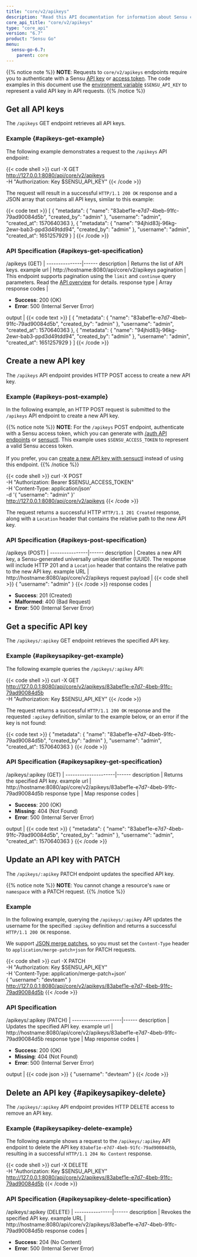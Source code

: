 ```yaml
---
title: "core/v2/apikeys"
description: "Read this API documentation for information about Sensu core/v2/apikeys API endpoints, with examples for retrieving and managing Sensu API keys."
core_api_title: "core/v2/apikeys"
type: "core_api"
version: "6.7"
product: "Sensu Go"
menu:
  sensu-go-6.7:
    parent: core
---
```


{{% notice note %}}
**NOTE**: Requests to `core/v2/apikeys` endpoints require you to authenticate with a Sensu [API key](../../#configure-an-environment-variable-for-api-key-authentication) or [access token](../../#authenticate-with-auth-api-endpoints).
The code examples in this document use the [environment variable](../../#configure-an-environment-variable-for-api-key-authentication) `$SENSU_API_KEY` to represent a valid API key in API requests.
{{% /notice %}}

## Get all API keys

The `/apikeys` GET endpoint retrieves all API keys.

### Example {#apikeys-get-example}

The following example demonstrates a request to the `/apikeys` API endpoint:

{{< code shell >}}
curl -X GET \
http://127.0.0.1:8080/api/core/v2/apikeys \
-H "Authorization: Key $SENSU_API_KEY"
{{< /code >}}

The request will result in a successful `HTTP/1.1 200 OK` response and a JSON array that contains all API keys, similar to this example:

{{< code text >}}
[
  {
    "metadata": {
      "name": "83abef1e-e7d7-4beb-91fc-79ad90084d5b",
      "created_by": "admin"
    },
    "username": "admin",
    "created_at": 1570640363
  },
  {
    "metadata": {
      "name": "94jhid83j-96kg-2ewr-bab3-ppd3d49tdd94",
      "created_by": "admin"
    },
    "username": "admin",
    "created_at": 1651257929
  }
]
{{< /code >}}

### API Specification {#apikeys-get-specification}

/apikeys (GET)  | 
---------------|------
description    | Returns the list of API keys.
example url    | http://hostname:8080/api/core/v2/apikeys
pagination     | This endpoint supports pagination using the `limit` and `continue` query parameters. Read the [API overview][1] for details.
response type  | Array
response codes | <ul><li>**Success**: 200 (OK)</li><li>**Error**: 500 (Internal Server Error)</li></ul>
output         | {{< code text >}}
[
  {
    "metadata": {
      "name": "83abef1e-e7d7-4beb-91fc-79ad90084d5b",
      "created_by": "admin"
    },
    "username": "admin",
    "created_at": 1570640363
  },
  {
    "metadata": {
      "name": "94jhid83j-96kg-2ewr-bab3-ppd3d49tdd94",
      "created_by": "admin"
    },
    "username": "admin",
    "created_at": 1651257929
  }
]
{{< /code >}}

## Create a new API key

The `/apikeys` API endpoint provides HTTP POST access to create a new API key.

### Example {#apikeys-post-example}

In the following example, an HTTP POST request is submitted to the `/apikeys` API endpoint to create a new API key.

{{% notice note %}}
**NOTE**: For the `/apikeys` POST endpoint, authenticate with a Sensu access token, which you can generate with [/auth API endpoints](../../#authenticate-with-auth-api-endpoints) or [sensuctl](../../#generate-an-api-access-token-with-sensuctl).
This example uses `$SENSU_ACCESS_TOKEN` to represent a valid Sensu access token.<br><br>
If you prefer, you can [create a new API key with sensuctl](../../../operations/control-access/use-apikeys/#sensuctl-management-commands) instead of using this endpoint.
{{% /notice %}}

{{< code shell >}}
curl -X POST \
-H "Authorization: Bearer $SENSU_ACCESS_TOKEN" \
-H 'Content-Type: application/json' \
-d '{
  "username": "admin"
}' \
http://127.0.0.1:8080/api/core/v2/apikeys
{{< /code >}}

The request returns a successful HTTP `HTTP/1.1 201 Created` response, along with a `Location` header that contains the relative path to the new API key.

### API Specification {#apikeys-post-specification}

/apikeys (POST) | 
----------------|------
description     | Creates a new API key, a Sensu-generated universally unique identifier (UUID). The response will include HTTP 201 and a `Location` header that contains the relative path to the new API key.
example URL     | http://hostname:8080/api/core/v2/apikeys
request payload  | {{< code shell >}}
{
  "username": "admin"
}
{{< /code >}}
response codes  | <ul><li>**Success**: 201 (Created)</li><li>**Malformed**: 400 (Bad Request)</li><li>**Error**: 500 (Internal Server Error)</li></ul>

## Get a specific API key

The `/apikeys/:apikey` GET endpoint retrieves the specified API key.

### Example {#apikeysapikey-get-example}

The following example queries the `/apikeys/:apikey` API:

{{< code shell >}}
curl -X GET \
http://127.0.0.1:8080/api/core/v2/apikeys/83abef1e-e7d7-4beb-91fc-79ad90084d5b \
-H "Authorization: Key $SENSU_API_KEY"
{{< /code >}}

The request returns a successful `HTTP/1.1 200 OK` response and the requested `:apikey` definition, similar to the example below, or an error if the key is not found:

{{< code text >}}
{
  "metadata": {
    "name": "83abef1e-e7d7-4beb-91fc-79ad90084d5b",
    "created_by": "admin"
  },
  "username": "admin",
  "created_at": 1570640363
}
{{< /code >}}

### API Specification {#apikeysapikey-get-specification}

/apikeys/:apikey (GET) | 
---------------------|------
description          | Returns the specified API key.
example url          | http://hostname:8080/api/core/v2/apikeys/83abef1e-e7d7-4beb-91fc-79ad90084d5b
response type        | Map
response codes       | <ul><li>**Success**: 200 (OK)</li><li>**Missing**: 404 (Not Found)</li><li>**Error**: 500 (Internal Server Error)</li></ul>
output               | {{< code text >}}
{
  "metadata": {
    "name": "83abef1e-e7d7-4beb-91fc-79ad90084d5b",
    "created_by": "admin"
  },
  "username": "admin",
  "created_at": 1570640363
}
{{< /code >}}

## Update an API key with PATCH

The `/apikeys/:apikey` PATCH endpoint updates the specified API key.

{{% notice note %}}
**NOTE**: You cannot change a resource's `name` or `namespace` with a PATCH request.
{{% /notice %}}

### Example

In the following example, querying the `/apikeys/:apikey` API updates the username for the specified `:apikey` definition and returns a successful `HTTP/1.1 200 OK` response.

We support [JSON merge patches][2], so you must set the `Content-Type` header to `application/merge-patch+json` for PATCH requests.

{{< code shell >}}
curl -X PATCH \
-H "Authorization: Key $SENSU_API_KEY" \
-H 'Content-Type: application/merge-patch+json' \
{
  "username": "devteam"
} \
http://127.0.0.1:8080/api/core/v2/apikeys/83abef1e-e7d7-4beb-91fc-79ad90084d5b
{{< /code >}}

### API Specification

/apikeys/:apikey (PATCH) | 
---------------------|------
description          | Updates the specified API key.
example url          | http://hostname:8080/api/core/v2/apikeys/83abef1e-e7d7-4beb-91fc-79ad90084d5b
response type        | Map
response codes       | <ul><li>**Success**: 200 (OK)</li><li>**Missing**: 404 (Not Found)</li><li>**Error**: 500 (Internal Server Error)</li></ul>
output               | {{< code json >}}
{
  "username": "devteam"
}
{{< /code >}}

## Delete an API key {#apikeysapikey-delete}

The `/apikeys/:apikey` API endpoint provides HTTP DELETE access to remove an API key.

### Example {#apikeysapikey-delete-example}

The following example shows a request to the `/apikeys/:apikey` API endpoint to delete the API key `83abef1e-e7d7-4beb-91fc-79ad90084d5b`, resulting in a successful `HTTP/1.1 204 No Content` response.

{{< code shell >}}
curl -X DELETE \
-H "Authorization: Key $SENSU_API_KEY" \
http://127.0.0.1:8080/api/core/v2/apikeys/83abef1e-e7d7-4beb-91fc-79ad90084d5b
{{< /code >}}

### API Specification {#apikeysapikey-delete-specification}

/apikeys/:apikey (DELETE) | 
----------------|------
description     | Revokes the specified API key.
example URL     | http://hostname:8080/api/core/v2/apikeys/83abef1e-e7d7-4beb-91fc-79ad90084d5b
response codes  | <ul><li>**Success**: 204 (No Content)</li><li>**Error**: 500 (Internal Server Error)</li></ul>


[1]: ../../#pagination
[2]: https://tools.ietf.org/html/rfc7396
